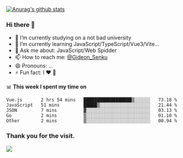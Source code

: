 [![Anurag's github stats](https://github-readme-stats.vercel.app/api?username=gideonsenku)](https://github.com/anuraghazra/github-readme-stats)
### Hi there 👋
- 🔭 I’m currently studying on a not bad university 
- 🌱 I’m currently learning JavaScript/TypeScript/Vue3/Vite...
- 💬 Ask me about: JavaScript/Web Spidder 
- 📫 How to reach me: [@Gideon_Senku](https://t.me/Gideon_Senku)
- 😄 Pronouns: ...
- ⚡ Fun fact: I ❤️ 🎵

📊 **This week I spent my time on**
<!--START_SECTION:waka-->

```text
Vue.js       2 hrs 54 mins   ██████████████████▒░░░░░░   73.18 %
JavaScript   51 mins         █████▒░░░░░░░░░░░░░░░░░░░   21.44 %
JSON         7 mins          ▓░░░░░░░░░░░░░░░░░░░░░░░░   03.13 %
Go           2 mins          ▒░░░░░░░░░░░░░░░░░░░░░░░░   01.10 %
Other        2 mins          ▒░░░░░░░░░░░░░░░░░░░░░░░░   00.94 %
```

<!--END_SECTION:waka-->


### Thank you for the visit.
![](http://profile-counter.glitch.me/gideonsenku/count.svg)
<!--
**GideonSenku/GideonSenku** is a ✨ _special_ ✨ repository because its `README.md` (this file) appears on your GitHub profile.

Here are some ideas to get you started:

- 🔭 I’m currently working on ...
- 🌱 I’m currently learning ...
- 👯 I’m looking to collaborate on ...
- 🤔 I’m looking for help with ...
- 💬 Ask me about ...
- 📫 How to reach me: ...
- 😄 Pronouns: ...
- ⚡ Fun fact: ...
-->
